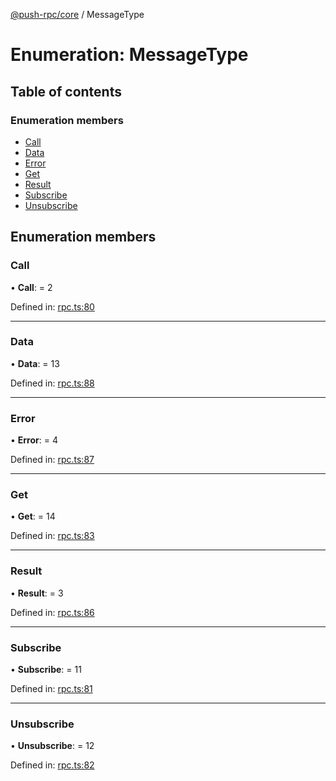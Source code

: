 [@push-rpc/core](../README.md) / MessageType

# Enumeration: MessageType

## Table of contents

### Enumeration members

- [Call](messagetype.md#call)
- [Data](messagetype.md#data)
- [Error](messagetype.md#error)
- [Get](messagetype.md#get)
- [Result](messagetype.md#result)
- [Subscribe](messagetype.md#subscribe)
- [Unsubscribe](messagetype.md#unsubscribe)

## Enumeration members

### Call

• **Call**: = 2

Defined in: [rpc.ts:80](https://github.com/vasyas/typescript-rpc/blob/2053b37/packages/core/src/rpc.ts#L80)

___

### Data

• **Data**: = 13

Defined in: [rpc.ts:88](https://github.com/vasyas/typescript-rpc/blob/2053b37/packages/core/src/rpc.ts#L88)

___

### Error

• **Error**: = 4

Defined in: [rpc.ts:87](https://github.com/vasyas/typescript-rpc/blob/2053b37/packages/core/src/rpc.ts#L87)

___

### Get

• **Get**: = 14

Defined in: [rpc.ts:83](https://github.com/vasyas/typescript-rpc/blob/2053b37/packages/core/src/rpc.ts#L83)

___

### Result

• **Result**: = 3

Defined in: [rpc.ts:86](https://github.com/vasyas/typescript-rpc/blob/2053b37/packages/core/src/rpc.ts#L86)

___

### Subscribe

• **Subscribe**: = 11

Defined in: [rpc.ts:81](https://github.com/vasyas/typescript-rpc/blob/2053b37/packages/core/src/rpc.ts#L81)

___

### Unsubscribe

• **Unsubscribe**: = 12

Defined in: [rpc.ts:82](https://github.com/vasyas/typescript-rpc/blob/2053b37/packages/core/src/rpc.ts#L82)
